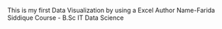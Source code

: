 This is my first Data Visualization by using a Excel
Author Name-Farida Siddique
Course - B.Sc IT Data Science 
